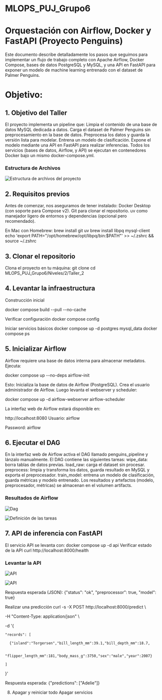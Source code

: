 # MLOPS_PUJ_Grupo6
# Orquestación con Airflow, Docker y FastAPI (Proyecto Penguins)
Este documento describe detalladamente los pasos que seguimos para implementar un flujo de trabajo completo con Apache Airflow, Docker Compose, bases de datos PostgreSQL y MySQL, y una API en FastAPI para exponer un modelo de machine learning entrenado con el dataset de Palmer Penguins.
# Objetivo: 
## 1. Objetivo del Taller
El proyecto implementa un pipeline que:
Limpia el contenido de una base de datos MySQL dedicada a datos.
Carga el dataset de Palmer Penguins sin preprocesamiento en la base de datos.
Preprocesa los datos y guarda la versión lista para modelar.
Entrena un modelo de clasificación.
Expone el modelo mediante una API en FastAPI para realizar inferencias.
Todos los servicios (bases de datos, Airflow, y API) se ejecutan en contenedores Docker bajo un mismo docker-compose.yml.

### Estructura de Archivos
![Estructura de archivos del proyecto](images/archivos.png)

## 2. Requisitos previos
Antes de comenzar, nos aseguramos de tener instalado:
Docker Desktop (con soporte para Compose v2).
Git para clonar el repositorio.
uv como manejador ligero de entornos y dependencias (opcional pero recomendado).

En Mac con Homebrew:
brew install git uv
brew install libpq mysql-client
echo 'export PATH="/opt/homebrew/opt/libpq/bin:$PATH"' >> ~/.zshrc && source ~/.zshrc
 
## 3. Clonar el repositorio
Clona el proyecto en tu máquina:
git clone <url-del-repositorio>
cd MLOPS_PUJ_Grupo6/Niveles/2/Taller_2
 
## 4. Levantar la infraestructura
Construcción inicial
 
docker compose build --pull --no-cache

Verificar configuración
docker compose config
 
Iniciar servicios básicos
docker compose up -d postgres mysql_data
docker compose ps
 
## 5. Inicializar Airflow
Airflow requiere una base de datos interna para almacenar metadatos.
Ejecuta:
 
docker compose up --no-deps airflow-init

Esto:
Inicializa la base de datos de Airflow (PostgreSQL).
Crea el usuario administrador de Airflow.
Luego levanta el webserver y scheduler:
 
docker compose up -d airflow-webserver airflow-scheduler
 
La interfaz web de Airflow estará disponible en:
 
http://localhost:8080
Usuario: airflow

Password: airflow
 
## 6. Ejecutar el DAG
En la interfaz web de Airflow activa el DAG llamado penguins_pipeline y lánzalo manualmente.
El DAG contiene las siguientes tareas:
wipe_data: borra tablas de datos previas.
load_raw: carga el dataset sin procesar.
preprocess: limpia y transforma los datos, guarda resultado en MySQL y exporta el preprocesador.
train_model: entrena un modelo de clasificación, guarda métricas y modelo entrenado.
Los resultados y artefactos (modelo, preprocesador, métricas) se almacenan en el volumen artifacts.

### Resultados de Airflow
![Dag](images/airflow.png)

![Definición de las tareas](images/airflow-2.png)


## 7. API de inferencia con FastAPI
El servicio API se levanta con:
 docker compose up -d api
 Verificar estado de la API
 curl http://localhost:8000/health

### Levantar la API
![API](images/prediccion-1.png) 

![API](images/prediccion-1.png) 


Respuesta esperada (JSON):
{"status": "ok", "preprocessor": true, "model": true}

Realizar una predicción
curl -s -X POST http://localhost:8000/predict \

  -H "Content-Type: application/json" \

  -d '{

    "records": [

      {"island":"Torgersen","bill_length_mm":39.1,"bill_depth_mm":18.7,

       "flipper_length_mm":181,"body_mass_g":3750,"sex":"male","year":2007}

    ]

  }'

 
Respuesta esperada:
{"predictions": ["Adelie"]}

 
8. Apagar y reiniciar todo
Apagar servicios
 
